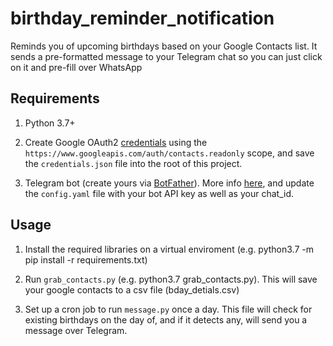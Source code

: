 # birthday_reminder_notification
Reminds you of upcoming birthdays based on your Google Contacts list. It sends a pre-formatted message to your Telegram chat so you can just click on it and pre-fill over WhatsApp

## Requirements

1. Python 3.7+

2. Create Google OAuth2 [credentials](https://developers.google.com/identity/protocols/oauth2) using the `https://www.googleapis.com/auth/contacts.readonly` scope, and save the `credentials.json` file into the root of this project.

3. Telegram bot (create yours via [BotFather](https://t.me/botfather)). More info [here](https://core.telegram.org/bots#3-how-do-i-create-a-bot), and update the `config.yaml` file with your bot API key as well as your chat_id.

## Usage

1. Install the required libraries on a virtual enviroment (e.g. python3.7 -m pip install -r requirements.txt)

2. Run `grab_contacts.py` (e.g. python3.7 grab_contacts.py). This will save your google contacts to a csv file (bday_detials.csv)

3. Set up a cron job to run `message.py` once a day. This file will check for existing birthdays on the day of, and if it detects any, will send you a message over Telegram. 